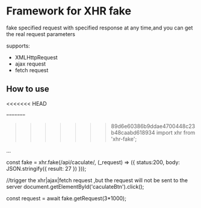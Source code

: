 # Framework for XHR fake

fake specified request with specified response at any time,and you can get the real request parameters

supports:
* XMLHttpRequest
* ajax request
* fetch request



## How to use

<<<<<<< HEAD
```javascript
=======
```
>>>>>>> 89d6e60386b9ddae4700448c23b48caabd618934
import xhr from 'xhr-fake';

...

const fake = xhr.fake(/api\/caculate/, (_request) => ({ 
    status:200,
    body: JSON.stringify({ result: 27 }) 
}));

//trigger the xhr|ajax|fetch request ,but the request will not be sent to the server
document.getElementById('caculateBtn').click();

const request = await fake.getRequest(3*1000);
```
